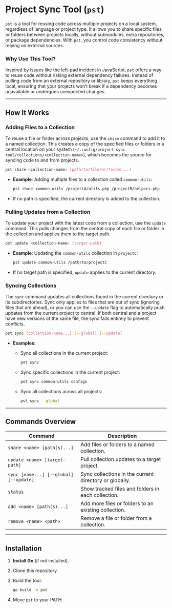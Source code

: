 # Project Sync Tool (`pst`)

`pst` is a tool for reusing code across multiple projects on a local system, regardless of language or project type. It allows you to share specific files or folders between projects locally, without submodules, extra repositories, or package dependencies. With `pst`, you control code consistency without relying on external sources.

### Why Use This Tool?

Inspired by issues like the left-pad incident in JavaScript, `pst` offers a way to reuse code without risking external dependency failures. Instead of pulling code from an external repository or library, `pst` keeps everything local, ensuring that your projects won’t break if a dependency becomes unavailable or undergoes unexpected changes.

---

## How It Works

### Adding Files to a Collection
To reuse a file or folder across projects, use the `share` command to add it to a named collection. This creates a copy of the specified files or folders in a central location on your system (`~/.config/project-sync-tool/collections/<collection-name>`), which becomes the source for syncing code to and from projects.

```sh
pst share <collection-name> [path/to/file/or/folder...]
```

- **Example**: Adding multiple files to a collection called `common-utils`:

  ```sh
  pst share common-utils /projectA/utils.php /projectB/helpers.php
  ```

- If no path is specified, the current directory is added to the collection.

### Pulling Updates from a Collection
To update your project with the latest code from a collection, use the `update` command. This pulls changes from the central copy of each file or folder in the collection and applies them to the target path.

```sh
pst update <collection-name> [target-path]
```

- **Example**: Updating the `common-utils` collection in `projectC`:

  ```sh
  pst update common-utils /path/to/projectC
  ```

- If no target path is specified, `update` applies to the current directory.

### Syncing Collections
The `sync` command updates all collections found in the current directory or its subdirectories. Sync only applies to files that are out of sync (ignoring files that are ahead), or you can use the `--update` flag to automatically push updates from the current project to central. If both central and a project have new versions of the same file, the sync fails entirely to prevent conflicts.

```sh
pst sync [collection-name...] [--global] [--update]
```

- **Examples**:
  - Sync all collections in the current project:

    ```sh
    pst sync
    ```

  - Sync specific collections in the current project:

    ```sh
    pst sync common-utils configs
    ```

  - Sync all collections across all projects:

    ```sh
    pst sync --global
    ```

---

## Commands Overview

| Command                              | Description                                                    |
|--------------------------------------|----------------------------------------------------------------|
| `share <name> [path(s)...]`          | Add files or folders to a named collection.                    |
| `update <name> [target-path]`        | Pull collection updates to a target project.                   |
| `sync [name...] [--global] [--update]`| Sync collections in the current directory or globally.         |
| `status`                             | Show tracked files and folders in each collection.             |
| `add <name> [path(s)...]`            | Add more files or folders to an existing collection.           |
| `remove <name> <path>`               | Remove a file or folder from a collection.                     |

---

## Installation

1. **Install Go** (if not installed).
2. Clone this repository.
3. Build the tool:

   ```sh
   go build -o pst
   ```

4. Move `pst` to your PATH.
